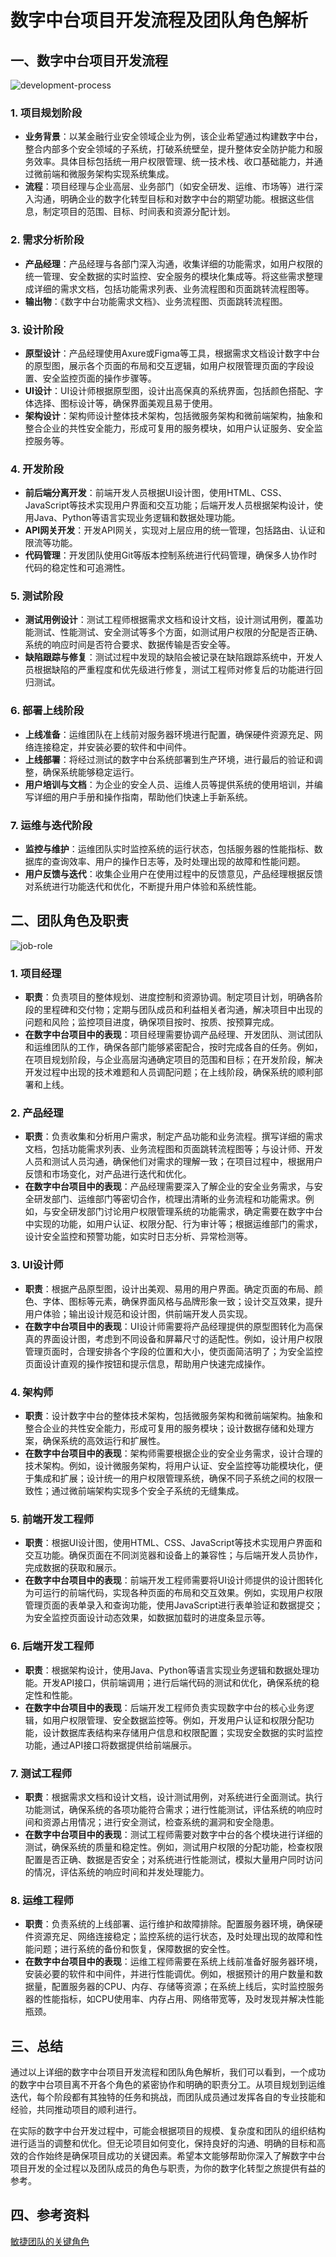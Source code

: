 # 数字中台项目开发流程及团队角色解析

## 一、数字中台项目开发流程

![development-process](../../public/course/lesson8/development-process.png)

### 1. 项目规划阶段

- **业务背景**：以某金融行业安全领域企业为例，该企业希望通过构建数字中台，整合内部多个安全领域的子系统，打破系统壁垒，提升整体安全防护能力和服务效率。具体目标包括统一用户权限管理、统一技术栈、收口基础能力，并通过微前端和微服务架构实现系统集成。
- **流程**：项目经理与企业高层、业务部门（如安全研发、运维、市场等）进行深入沟通，明确企业的数字化转型目标和对数字中台的期望功能。根据这些信息，制定项目的范围、目标、时间表和资源分配计划。

### 2. 需求分析阶段

- **产品经理**：产品经理与各部门深入沟通，收集详细的功能需求，如用户权限的统一管理、安全数据的实时监控、安全服务的模块化集成等。将这些需求整理成详细的需求文档，包括功能需求列表、业务流程图和页面跳转流程图等。
- **输出物**：《数字中台功能需求文档》、业务流程图、页面跳转流程图。

### 3. 设计阶段

- **原型设计**：产品经理使用Axure或Figma等工具，根据需求文档设计数字中台的原型图，展示各个页面的布局和交互逻辑，如用户权限管理页面的字段设置、安全监控页面的操作步骤等。
- **UI设计**：UI设计师根据原型图，设计出高保真的系统界面，包括颜色搭配、字体选择、图标设计等，确保界面美观且易于使用。
- **架构设计**：架构师设计整体技术架构，包括微服务架构和微前端架构，抽象和整合企业的共性安全能力，形成可复用的服务模块，如用户认证服务、安全监控服务等。

### 4. 开发阶段

- **前后端分离开发**：前端开发人员根据UI设计图，使用HTML、CSS、JavaScript等技术实现用户界面和交互功能；后端开发人员根据架构设计，使用Java、Python等语言实现业务逻辑和数据处理功能。
- **API网关开发**：开发API网关，实现对上层应用的统一管理，包括路由、认证和限流等功能。
- **代码管理**：开发团队使用Git等版本控制系统进行代码管理，确保多人协作时代码的稳定性和可追溯性。

### 5. 测试阶段

- **测试用例设计**：测试工程师根据需求文档和设计文档，设计测试用例，覆盖功能测试、性能测试、安全测试等多个方面，如测试用户权限的分配是否正确、系统的响应时间是否符合要求、数据传输是否安全等。
- **缺陷跟踪与修复**：测试过程中发现的缺陷会被记录在缺陷跟踪系统中，开发人员根据缺陷的严重程度和优先级进行修复，测试工程师对修复后的功能进行回归测试。

### 6. 部署上线阶段

- **上线准备**：运维团队在上线前对服务器环境进行配置，确保硬件资源充足、网络连接稳定，并安装必要的软件和中间件。
- **上线部署**：将经过测试的数字中台系统部署到生产环境，进行最后的验证和调整，确保系统能够稳定运行。
- **用户培训与文档**：为企业的安全人员、运维人员等提供系统的使用培训，并编写详细的用户手册和操作指南，帮助他们快速上手新系统。

### 7. 运维与迭代阶段

- **监控与维护**：运维团队实时监控系统的运行状态，包括服务器的性能指标、数据库的查询效率、用户的操作日志等，及时处理出现的故障和性能问题。
- **用户反馈与迭代**：收集企业用户在使用过程中的反馈意见，产品经理根据反馈对系统进行功能迭代和优化，不断提升用户体验和系统性能。

## 二、团队角色及职责

![job-role](../../public/course/lesson8/job-role.png)

### 1. 项目经理

- **职责**：负责项目的整体规划、进度控制和资源协调。制定项目计划，明确各阶段的里程碑和交付物；定期与团队成员和利益相关者沟通，解决项目中出现的问题和风险；监控项目进度，确保项目按时、按质、按预算完成。
- **在数字中台项目中的表现**：项目经理需要协调产品经理、开发团队、测试团队和运维团队的工作，确保各部门能够紧密配合，按时完成各自的任务。例如，在项目规划阶段，与企业高层沟通确定项目的范围和目标；在开发阶段，解决开发过程中出现的技术难题和人员调配问题；在上线阶段，确保系统的顺利部署和上线。

### 2. 产品经理

- **职责**：负责收集和分析用户需求，制定产品功能和业务流程。撰写详细的需求文档，包括功能需求列表、业务流程图和页面跳转流程图等；与设计师、开发人员和测试人员沟通，确保他们对需求的理解一致；在项目过程中，根据用户反馈和市场变化，对产品进行迭代和优化。
- **在数字中台项目中的表现**：产品经理需要深入了解企业的安全业务需求，与安全研发部门、运维部门等密切合作，梳理出清晰的业务流程和功能需求。例如，与安全研发部门讨论用户权限管理系统的功能需求，确定需要在数字中台中实现的功能，如用户认证、权限分配、行为审计等；根据运维部门的需求，设计安全监控和预警功能，如实时日志分析、异常检测等。

### 3. UI设计师

- **职责**：根据产品原型图，设计出美观、易用的用户界面。确定页面的布局、颜色、字体、图标等元素，确保界面风格与品牌形象一致；设计交互效果，提升用户体验；输出设计规范和设计图，供前端开发人员实现。
- **在数字中台项目中的表现**：UI设计师需要将产品经理提供的原型图转化为高保真的界面设计图，考虑到不同设备和屏幕尺寸的适配性。例如，设计用户权限管理页面时，合理安排各个字段的位置和大小，使页面简洁明了；为安全监控页面设计直观的操作按钮和提示信息，帮助用户快速完成操作。

### 4. 架构师

- **职责**：设计数字中台的整体技术架构，包括微服务架构和微前端架构。抽象和整合企业的共性安全能力，形成可复用的服务模块；设计数据存储和处理方案，确保系统的高效运行和扩展性。
- **在数字中台项目中的表现**：架构师需要根据企业的安全业务需求，设计合理的技术架构。例如，设计微服务架构，将用户认证、安全监控等功能模块化，便于集成和扩展；设计统一的用户权限管理系统，确保不同子系统之间的权限一致性；通过微前端架构实现多个安全子系统的无缝集成。

### 5. 前端开发工程师

- **职责**：根据UI设计图，使用HTML、CSS、JavaScript等技术实现用户界面和交互功能。确保页面在不同浏览器和设备上的兼容性；与后端开发人员协作，完成数据的获取和展示。
- **在数字中台项目中的表现**：前端开发工程师需要将UI设计师提供的设计图转化为可运行的前端代码，实现各种页面的布局和交互效果。例如，实现用户权限管理页面的表单录入和查询功能，使用JavaScript进行表单验证和数据提交；为安全监控页面设计动态效果，如数据加载时的进度条显示等。

### 6. 后端开发工程师

- **职责**：根据架构设计，使用Java、Python等语言实现业务逻辑和数据处理功能。开发API接口，供前端调用；进行后端代码的测试和优化，确保系统的稳定性和性能。
- **在数字中台项目中的表现**：后端开发工程师负责实现数字中台的核心业务逻辑，如用户权限管理、安全数据监控等。例如，开发用户认证和权限分配功能，设计数据库表结构来存储用户信息和权限配置；实现安全数据的实时监控功能，通过API接口将数据提供给前端展示。

### 7. 测试工程师

- **职责**：根据需求文档和设计文档，设计测试用例，对系统进行全面测试。执行功能测试，确保系统的各项功能符合需求；进行性能测试，评估系统的响应时间和资源占用情况；进行安全测试，检查系统的漏洞和安全隐患。
- **在数字中台项目中的表现**：测试工程师需要对数字中台的各个模块进行详细的测试，确保系统的质量和稳定性。例如，测试用户权限的分配功能，检查权限配置是否正确、数据是否安全；对系统进行性能测试，模拟大量用户同时访问的情况，评估系统的响应时间和并发处理能力。

### 8. 运维工程师

- **职责**：负责系统的上线部署、运行维护和故障排除。配置服务器环境，确保硬件资源充足、网络连接稳定；监控系统的运行状态，及时处理出现的故障和性能问题；进行系统的备份和恢复，保障数据的安全性。
- **在数字中台项目中的表现**：运维工程师需要在系统上线前准备好服务器环境，安装必要的软件和中间件，并进行性能调优。例如，根据预计的用户数量和数据量，配置服务器的CPU、内存、存储等资源；在系统上线后，实时监控服务器的性能指标，如CPU使用率、内存占用、网络带宽等，及时发现并解决性能瓶颈。

## 三、总结

通过以上详细的数字中台项目开发流程和团队角色解析，我们可以看到，一个成功的数字中台项目离不开各个角色的紧密协作和明确的职责分工。从项目规划到运维迭代，每个阶段都有其独特的任务和挑战，而团队成员通过发挥各自的专业技能和经验，共同推动项目的顺利进行。

在实际的数字中台开发过程中，可能会根据项目的规模、复杂度和团队的组织结构进行适当的调整和优化。但无论项目如何变化，保持良好的沟通、明确的目标和高效的合作始终是确保项目成功的关键因素。希望本文能够帮助你深入了解数字中台项目开发的全过程以及团队成员的角色与职责，为你的数字化转型之旅提供有益的参考。

## 四、参考资料

[敏捷团队的关键角色](https://shaogefenhao.com/column/agile-team/20.team-role.html)
